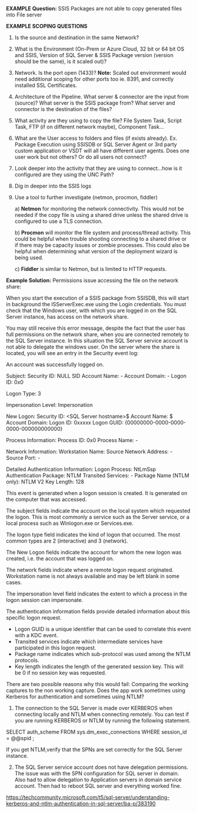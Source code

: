 **EXAMPLE Question:**
SSIS Packages are not able to copy generated files into File server


**EXAMPLE SCOPING QUESTIONS**
1) Is the source and destination in the same Network?

2) What is the Environment (On-Prem or Azure Cloud, 32 bit or 64 bit OS and SSIS, Version of SQL Server & SSIS Package version (version should be the same), is it scaled out)?

3) Network.  Is the port open (1433)? **Note:** Scaled out environment would need additional scoping for other ports too ie. 8391, and correctly installed SSL Certificates.

4) Architecture of the Pipeline. What server & connector are the input from (source)? What server is the SSIS package from? What server and connector is the destination of the files?

5) What activity are they using to copy the file?  File System Task, Script Task, FTP (if on different network maybe), Component Task...

6) What are the User access to folders and files (if exists already).  Ex. Package Execution using SSISDB or SQL Server Agent or 3rd party custom application or VSDT will all have different user agents.  Does one user work but not others? Or do all users not connect?

7) Look deeper into the activity that they are using to connect...how is it configured are they using the UNC Path?

8) Dig in deeper into the SSIS logs

9) Use a tool to further investigate (netmon, procmon, fiddler)

   a) **Netmon** for monitoring the network connectivity.  This would not be needed if the copy file is using a shared drive unless the shared drive is configured to use a TLS connection.

   b) **Procmon** will monitor the file system and process/thread activity.  This could be helpful when trouble shooting connecting to a shared drive or if there may be capacity issues or zombie processes.  This could also be helpful when determining what version of the deployment wizard is being used.

   c) **Fiddler** is similar to Netmon, but is limited to HTTP requests.

**Example Solution:**
Permissions issue accessing the file on the network share:

When you start the execution of a SSIS package from SSISDB, this will start in background the ISServerExec.exe using the Login credentials. You must check that the Windows user, with which you are logged in on the SQL Server instance, has access on the network share.

You may still receive this error message, despite the fact that the user has full permissions on the network share, when you are connected remotely to the SQL Server instance. In this situation the SQL Server service account is not able to delegate the windows user. On the server where the share is located, you will see an entry in the Security event log:

An account was successfully logged on.

Subject:
 Security ID:  NULL SID
 Account Name:  -
 Account Domain:  -
 Logon ID:  0x0

Logon Type:   3

Impersonation Level:  Impersonation

New Logon:
 Security ID:  <domain>\<SQL Server hostname>$
 Account Name:  <SQL Server hostname>$
 Account Domain:  <domain>
 Logon ID:  0xxxxx
 Logon GUID:  {00000000-0000-0000-0000-000000000000}

Process Information:
 Process ID:  0x0
 Process Name:  -

Network Information:
 Workstation Name: <SQL Server hostname>
 Source Network Address: -
 Source Port:  -

Detailed Authentication Information:
 Logon Process:  NtLmSsp 
 Authentication Package: NTLM
 Transited Services: -
 Package Name (NTLM only): NTLM V2
 Key Length:  128

This event is generated when a logon session is created. It is generated on the computer that was accessed.

The subject fields indicate the account on the local system which requested the logon. This is most commonly a service such as the Server service, or a local process such as Winlogon.exe or Services.exe.

The logon type field indicates the kind of logon that occurred. The most common types are 2 (interactive) and 3 (network).

The New Logon fields indicate the account for whom the new logon was created, i.e. the account that was logged on.

The network fields indicate where a remote logon request originated. Workstation name is not always available and may be left blank in some cases.

The impersonation level field indicates the extent to which a process in the logon session can impersonate.

The authentication information fields provide detailed information about this specific logon request.
 - Logon GUID is a unique identifier that can be used to correlate this event with a KDC event.
 - Transited services indicate which intermediate services have participated in this logon request.
 - Package name indicates which sub-protocol was used among the NTLM protocols.
 - Key length indicates the length of the generated session key. This will be 0 if no session key was requested.

There are two possible reasons why this would fail:
Comparing the working captures to the non working capture. Does the app work sometimes using Kerberos for authentication and sometimes using NTLM?  

1. The connection to the SQL Server is made over KERBEROS when connecting locally and NTLM when connecting remotely. You can test if you are running KERBEROS or NTLM by running the following statement.  

SELECT auth_scheme FROM sys.dm_exec_connections WHERE session_id = @@spid ;

If you get NTLM,verify that the SPNs are set correctly for the SQL Server instance.

2. The SQL Server service account does not have delegation permissions.  The issue was with the SPN configuration for SQL server in domain. Also had to allow delegation to Application servers in domain service account. Then had to reboot SQL server and everything worked fine. 

https://techcommunity.microsoft.com/t5/sql-server/understanding-kerberos-and-ntlm-authentication-in-sql-server/ba-p/383190
